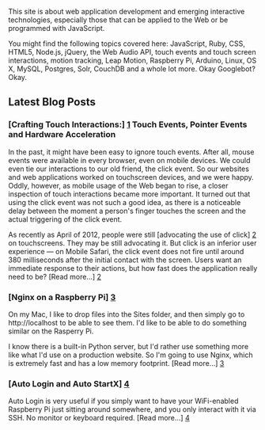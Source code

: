 This site is about web application development and emerging interactive technologies, especially those that can be applied to the Web or be programmed with JavaScript.

You might find the following topics covered here: JavaScript, Ruby, CSS, HTML5, Node.js, jQuery, the Web Audio API, touch events and touch screen interactions, motion tracking, Leap Motion, Raspberry Pi, Arduino, Linux, OS X, MySQL, Postgres, Solr, CouchDB and a whole lot more.  Okay Googlebot?  Okay.

## Latest Blog Posts

### [Crafting Touch Interactions:] [1] Touch Events, Pointer Events and Hardware Acceleration

In the past, it might have been easy to ignore touch events. After all, mouse events were available in every browser, even on mobile devices. We could even tie our interactions to our old friend, the click event. So our websites and web applications worked on touchscreen devices, and we were happy. Oddly, however, as mobile usage of the Web began to rise, a closer inspection of touch interactions became more important. It turned out that using the click event was not such a good idea, as there is a noticeable delay between the moment a person's finger touches the screen and the actual triggering of the click event.

As recently as April of 2012, people were still [advocating the use of click] [2] on touchscreens. They may be still advocating it. But click is an inferior user experience &mdash; on Mobile Safari, the click event does not fire until around 380 milliseconds after the initial contact with the screen. Users want an immediate response to their actions, but how fast does the application really need to be? [Read more...] [2]

[1]: /2012/crafting-touch-interactions
[2]: http://www.lukew.com/ff/entry.asp?1533

### [Nginx on a Raspberry Pi] [3]

On my Mac, I like to drop files into the Sites folder, and then simply go to http://localhost to be able to see them.  I'd like to be able to do something similar on the Rasperry Pi.

I know there is a built-in Python server, but I'd rather use something more like what I'd use on a production website.  So I'm going to use Nginx, which is extremely fast and has a low memory footprint.  [Read more...] [3]

[3]: /2013/nginx-on-a-raspberry-pi

### [Auto Login and Auto StartX] [4]

Auto Login is very useful if you simply want to have your WiFi-enabled Raspberry Pi just sitting around somewhere, and you only interact with it via SSH.  No monitor or keyboard required. [Read more...] [4]

[4]: /2013/auto-login-and-auto-startx